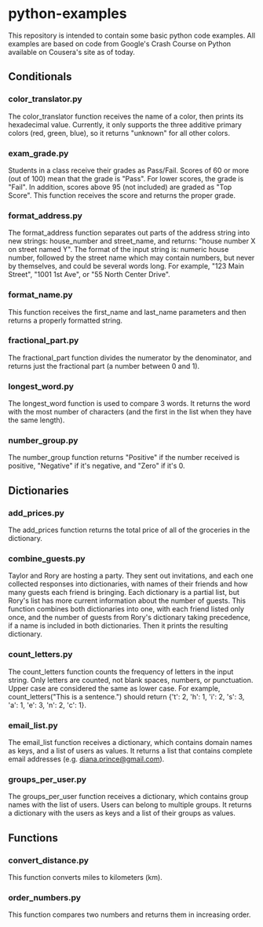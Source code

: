 # python-examples
This repository is intended to contain some basic python code examples. All
examples are based on code from Google's Crash Course on Python available
on Cousera's site as of today.

## Conditionals

### color_translator.py
The color_translator function receives the name of a color, then prints its
hexadecimal value.  Currently, it only supports the three additive primary
colors (red, green, blue), so it returns "unknown" for all other colors.

### exam_grade.py
Students in a class receive their grades as Pass/Fail. Scores of 60 or more
(out of 100) mean that the grade is "Pass". For lower scores, the grade is
"Fail". In addition, scores above 95 (not included) are graded as "Top Score".
This function receives the score and returns the proper grade.

### format_address.py
The format_address function separates out parts of the address string into
new strings: house_number and street_name, and returns: "house number X on
street named Y". The format of the input string is: numeric house number,
followed by the street name which may contain numbers, but never by
themselves, and could be several words long. For example, "123 Main Street",
"1001 1st Ave", or "55 North Center Drive".

### format_name.py
This function receives the first_name and last_name parameters and then returns
a properly formatted string.

### fractional_part.py
The fractional_part function divides the numerator by the denominator, and
returns just the fractional part (a number between 0 and 1).

### longest_word.py
The longest_word function is used to compare 3 words. It returns the
word with the most number of characters (and the first in the list when they
have the same length).

### number_group.py
The number_group function returns "Positive" if the number received is
positive, "Negative" if it's negative, and "Zero" if it's 0.

## Dictionaries

### add_prices.py
The add_prices function returns the total price of all of the groceries in
the  dictionary.

### combine_guests.py
Taylor and Rory are hosting a party. They sent out invitations, and each one
collected responses into dictionaries, with names of their friends and how
many guests each friend is bringing. Each dictionary is a partial list, but
Rory's list has more current information about the number of guests. This
function combines both dictionaries into one, with each friend listed only
once, and the number of guests from Rory's dictionary taking precedence, if a
name is included in both dictionaries. Then it prints the resulting dictionary.

### count_letters.py
The count_letters function counts the frequency of letters in the input
string.  Only letters are counted, not blank spaces, numbers, or
punctuation.  Upper case are considered the same as lower case.
For example, count_letters("This is a sentence.") should return
{'t': 2, 'h': 1, 'i': 2, 's': 3, 'a': 1, 'e': 3, 'n': 2, 'c': 1}.

### email_list.py
The email_list function receives a dictionary, which contains domain names as
keys, and a list of users as values. It returns a list
that contains complete email addresses (e.g. diana.prince@gmail.com).

### groups_per_user.py
The groups_per_user function receives a dictionary, which contains group names
with the list of users. Users can belong to multiple groups. It returns a
dictionary with the users as keys and a list of their groups as values.

## Functions

### convert_distance.py
This function converts miles to kilometers (km).

### order_numbers.py
This function compares two numbers and returns them in increasing order.
